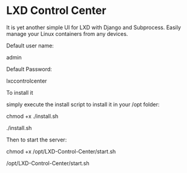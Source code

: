 # LXD Control Center

It is yet another simple UI for LXD with Django and Subprocess.
Easily manage your Linux containers from any devices. 

Default user name:

admin

Default Password:

lxccontrolcenter



To install it 

simply execute the install script to install it in your /opt folder:

chmod +x ./install.sh

./install.sh



Then to start the server:

chmod +x /opt/LXD-Control-Center/start.sh

/opt/LXD-Control-Center/start.sh 

